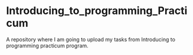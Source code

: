 # Introducing_to_programming_Practicum

A repository where I am going to upload my tasks from Introducing to programming practicum program.
